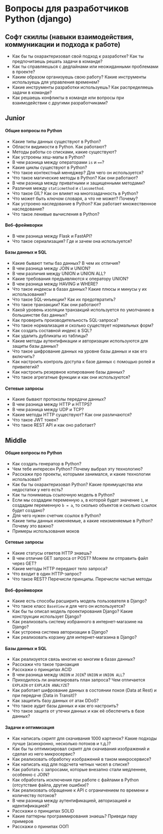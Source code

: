 # Вопросы для разработчиков Python (django)

## Софт скиллы (навыки взаимодействия, коммуникации и подхода к работе)

* Как бы ты охарактеризовал свой подход к разработке? Как ты предпочитаешь решать задачи в команде?
* Как ты справляешься с дедлайнами или неожиданными проблемами в проекте?
* Каким образом организуешь свою работу? Какие инструменты используешь для управления временем?
* Какие инструменты разработки используешь? Как распределяешь задачи в команде?
* Как решаешь конфликты в команде или вопросы при взаимодействии с другими разработчиками?

## Junior

#### Общие вопросы по Python

* Какие типы данных существуют в Python?
* Области видимости в Python. Как работают?
* Методы работы со списками, какие существуют?
* Как устроены хеш-мапы в Python?
* В чем разница между операторами `is` и `==`?
* Какие циклы существуют в Python?
* Что такое контекстный менеджер? Для чего он используется?
* Что такое магические методы в Python? Как они работают?
* В чем разница между приватными и защищенными методами?
* Различия между `staticmethod` и `classmethod`.
* Что такое GIL? Как он влияет на многозадачность в Python?
* Что может быть ключом словаря, а что не может? Почему?
* Как устроено наследование в Python? Как работает множественное наследование?
* Что такое ленивые вычисления в Python?

#### Веб-фреймворки

* В чем разница между Flask и FastAPI?
* Что такое сериализация? Где и зачем она используется?

#### Базы данных и SQL

* Какие бывают типы баз данных? В чем их отличия?
* В чем разница между JOIN и UNION?
* В чем различия между UNION и UNION ALL?
* Какие требования предъявляются к оператору UNION?
* В чем разница между HAVING и WHERE?
* Что такое индексы в базах данных? Какие плюсы и минусы у их использования?
* Что такое SQL-инъекции? Как их предотвратить?
* Что такое транзакции? Как они работают?
* Какой уровень изоляции транзакций используется по умолчанию в большинстве баз данных?
* Как проверить производительность SQL-запроса?
* Что такое нормализация и сколько существует нормальных форм?
* Как создать составной индекс в SQL?
* Как удалить дубликаты из таблицы?
* Какие методы аутентификации и авторизации используются для защиты базы данных?
* Что такое шифрование данных на уровне базы данных и как его включить?
* Как настроить контроль доступа к базе данных с помощью ролей и привилегий?
* Как настроить резервное копирование базы данных?
* Что такое агрегатные функции и как они используются?

#### Сетевые запросы

* Какие бывают протоколы передачи данных?
* В чем разница между HTTP и HTTPS?
* В чем разница между UDP и TCP?
* Какие методы HTTP существуют? Как они различаются?
* Что такое JWT токен?
* Что такое REST API и как оно работает?

## Middle

#### Общие вопросы по Python

* Как создать генератор в Python?
* Чем тебе интересен Python? Почему выбрал эту технологию?
* Расскажи про проекты, которыми занимался, и какие технологии использовал?
* Как бы ты охарактеризовал Python? Какие преимущества или недостатки у него есть?
* Как ты понимаешь ссылочную модель в Python?
* Если мы создадим переменную `a`, в которой будет значение `1`, и создадим переменную `b = a`, то сколько объектов и сколько ссылок будет создано?
* Для чего нужен счетчик ссылок в Python?
* Какие типы данных изменяемые, а какие неизменяемые в Python? Почему это важно?
* Примеры использования моков

#### Сетевые запросы

* Какие статусы ответов HTTP знаешь?
* В чем отличие GET запроса от POST? Можем ли отправить файл через GET?
* Какие методы HTTP передают тело запроса?
* Что входит в один HTTP-запрос?
* Что такое REST? Перечисли принципы. Перечисли частые методы

#### Веб-фреймворки

* Какие есть способы расширить модель пользователя в Django?
* Что такое класс `BaseView` и для чего он используется?
* Как бы ты описал модель проектирования Django? Какие конструкции использует Django?
* Как реализовать систему избранного в интернет-магазине на Django?
* Как устроена система авторизации в Django?
* Как реализовать корзину для интернет-магазина в Django?

#### Базы данных и SQL

* Как реализуется связь многие ко многим в базах данных?
* Расскажи что такое транзакция
* Расскажи о принципах ACID
* В чем разница между `UNION` и `JOIN`? `UNION` и `UNION ALL`?
* Приходилось ли анализировать план запроса? Чем отличается `EXPLAIN` от `EXPLAIN ANALYZE`?
* Как работает шифрование данных в состоянии покоя (Data at Rest) и при передаче (Data in Transit)?
* Как защитить базу данных от атак DDoS?
* Что такое аудит базы данных и как его настроить?
* Что такое защита от утечки данных и как её обеспечить в базе данных?

#### Задачи и оптимизация

* Как написать скрипт для скачивания 1000 картинок? Какие подходы лучше (асинхронно, несколько потоков и т.д.)?
* Как бы ты оптимизировал скрипт для скачивания изображений и сделал из него микросервис?
* Как реализовать обработку изображений в таком микросервисе?
* Как написать код для подсчета четных чисел в списке?
* Как работать с запросами, которые внезапно стали медленнее, особенно с JOIN?
* Как обработать исключения при работе с файлами в Python (отсутствие файла, другие ошибки)?
* Как реализовать обращение к API с ограничением по времени и количеству потоков?
* В чем разница между аутентификацией, авторизацией и идентификацией?
* Расскажи о принципах SOLID
* Какие паттерны программирования знаешь? Приведи пару примеров
* Расскажи о принипах ООП
